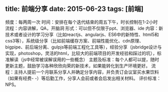 title: 前端分享
date: 2015-06-23
tags: [前端]
---

频度：每两周一次
时间：安排在每个迭代结束的周五下午，时长控制在1-2小时
流程：内容讲解，QA，开脑洞
形式：可以但不仅限于ppt、浏览器、ide
内容：新技术或者设计的学习分享（比如reactjs、angularjs、ES6中的新特性、html5和css3等），系统级分享（比如前端缓存方案、前端性能优化、cdn原理、bigpipe、前后端分离、gulpjs等前端工程化工具等），经验分享（jsbridge设计与实现，photoshop，灵活的html，比较大的前端项目的开发经验和踩过的坑），标准解读（js中经常被误解误用的一些概念）
主题及标准：每个人都可以提，随时更新主题，鼓励学习各种欣欣向荣的新技术，如果能转化到生产环境更好。
流程：主持人提前一个月联系分享人并确定分享内容，并负责订会议室买水果饮料（如果有经费- -）等后勤工作，分享人会前或者会后发出相关材料。
评价标准：NPS。